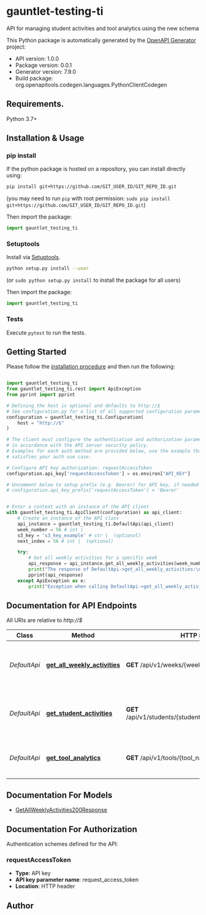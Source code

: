 # gauntlet-testing-ti
API for managing student activities and tool analytics using the new schema

This Python package is automatically generated by the [OpenAPI Generator](https://openapi-generator.tech) project:

- API version: 1.0.0
- Package version: 0.0.1
- Generator version: 7.9.0
- Build package: org.openapitools.codegen.languages.PythonClientCodegen

## Requirements.

Python 3.7+

## Installation & Usage
### pip install

If the python package is hosted on a repository, you can install directly using:

```sh
pip install git+https://github.com/GIT_USER_ID/GIT_REPO_ID.git
```
(you may need to run `pip` with root permission: `sudo pip install git+https://github.com/GIT_USER_ID/GIT_REPO_ID.git`)

Then import the package:
```python
import gauntlet_testing_ti
```

### Setuptools

Install via [Setuptools](http://pypi.python.org/pypi/setuptools).

```sh
python setup.py install --user
```
(or `sudo python setup.py install` to install the package for all users)

Then import the package:
```python
import gauntlet_testing_ti
```

### Tests

Execute `pytest` to run the tests.

## Getting Started

Please follow the [installation procedure](#installation--usage) and then run the following:

```python

import gauntlet_testing_ti
from gauntlet_testing_ti.rest import ApiException
from pprint import pprint

# Defining the host is optional and defaults to http://$
# See configuration.py for a list of all supported configuration parameters.
configuration = gauntlet_testing_ti.Configuration(
    host = "http://$"
)

# The client must configure the authentication and authorization parameters
# in accordance with the API server security policy.
# Examples for each auth method are provided below, use the example that
# satisfies your auth use case.

# Configure API key authorization: requestAccessToken
configuration.api_key['requestAccessToken'] = os.environ["API_KEY"]

# Uncomment below to setup prefix (e.g. Bearer) for API key, if needed
# configuration.api_key_prefix['requestAccessToken'] = 'Bearer'


# Enter a context with an instance of the API client
with gauntlet_testing_ti.ApiClient(configuration) as api_client:
    # Create an instance of the API class
    api_instance = gauntlet_testing_ti.DefaultApi(api_client)
    week_number = 56 # int | 
    s3_key = 's3_key_example' # str |  (optional)
    next_index = 56 # int |  (optional)

    try:
        # Get all weekly activities for a specific week
        api_response = api_instance.get_all_weekly_activities(week_number, s3_key=s3_key, next_index=next_index)
        print("The response of DefaultApi->get_all_weekly_activities:\n")
        pprint(api_response)
    except ApiException as e:
        print("Exception when calling DefaultApi->get_all_weekly_activities: %s\n" % e)

```

## Documentation for API Endpoints

All URIs are relative to *http://$*

Class | Method | HTTP request | Description
------------ | ------------- | ------------- | -------------
*DefaultApi* | [**get_all_weekly_activities**](docs/DefaultApi.md#get_all_weekly_activities) | **GET** /api/v1/weeks/{week_number}/activities | Get all weekly activities for a specific week
*DefaultApi* | [**get_student_activities**](docs/DefaultApi.md#get_student_activities) | **GET** /api/v1/students/{student_id}/week/{week_number} | Get student activities for a specific student and week
*DefaultApi* | [**get_tool_analytics**](docs/DefaultApi.md#get_tool_analytics) | **GET** /api/v1/tools/{tool_name}/analytics | Get analytics for a specific tool


## Documentation For Models

 - [GetAllWeeklyActivities200Response](docs/GetAllWeeklyActivities200Response.md)


<a id="documentation-for-authorization"></a>
## Documentation For Authorization


Authentication schemes defined for the API:
<a id="requestAccessToken"></a>
### requestAccessToken

- **Type**: API key
- **API key parameter name**: request_access_token
- **Location**: HTTP header


## Author




